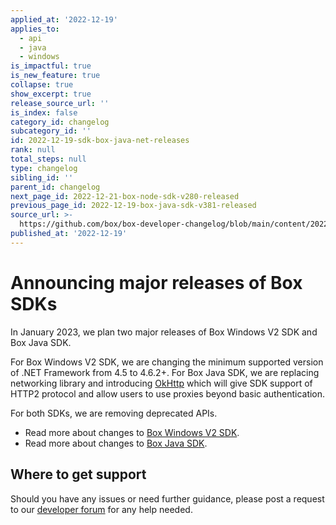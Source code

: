 ```yaml
---
applied_at: '2022-12-19'
applies_to:
  - api
  - java
  - windows
is_impactful: true
is_new_feature: true
collapse: true
show_excerpt: true
release_source_url: ''
is_index: false
category_id: changelog
subcategory_id: ''
id: 2022-12-19-sdk-box-java-net-releases
rank: null
total_steps: null
type: changelog
sibling_id: ''
parent_id: changelog
next_page_id: 2022-12-21-box-node-sdk-v280-released
previous_page_id: 2022-12-19-box-java-sdk-v381-released
source_url: >-
  https://github.com/box/box-developer-changelog/blob/main/content/2022/12-19-sdk-box-java-net-releases.md
published_at: '2022-12-19'
---
```

# Announcing major releases of Box SDKs

In January 2023, we plan two major releases of Box Windows V2 SDK and Box Java SDK.

<!-- more -->

For Box Windows V2 SDK, we are changing the minimum supported version of .NET Framework from 4.5 to 4.6.2+.
For Box Java SDK, we are replacing networking library and introducing [OkHttp][2] which will give SDK support of HTTP2 protocol and
allow users to use proxies beyond basic authentication.

For both SDKs, we are removing deprecated APIs.

* Read more about changes to [Box Windows V2 SDK][3].
* Read more about changes to [Box Java SDK][4].


## Where to get support

Should you have any issues or need further guidance, please post a request to
our [developer forum][1] for any help needed.

[1]: https://support.box.com/hc/en-us/community/topics/360001932973-Platform-and-Developer-Forum
[2]: https://square.github.io/okhttp/
[3]: https://github.com/box/box-windows-sdk-v2/releases/tag/v5.0.0-prerelease
[4]: https://github.com/box/box-java-sdk/releases/tag/v4.0.0-prerelease
